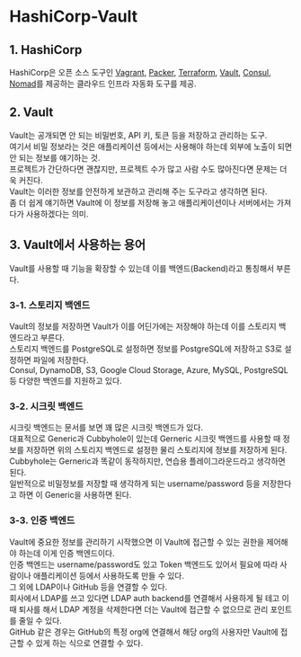 # HashiCorp-Vault

## 1. HashiCorp
HashiCorp은 오픈 소스 도구인
[Vagrant](https://www.vagrantup.com/),
[Packer](https://www.packer.io/),
[Terraform](https://www.hashicorp.com/products/terraform),
[Vault](https://www.hashicorp.com/products/vault),
[Consul](https://www.hashicorp.com/products/consul),
[Nomad](https://www.hashicorp.com/products/nomad)를 제공하는 클라우드 인프라 자동화 도구를 제공.


## 2. Vault
Vault는 공개되면 안 되는 비밀번호, API 키, 토큰 등을 저장하고 관리하는 도구.<br>
여기서 비밀 정보라는 것은 애플리케이션 등에서는 사용해야 하는데 외부에 노출이 되면 안 되는 정보를 얘기하는 것.<br>
프로젝트가 간단하다면 괜찮지만, 프로젝트 수가 많고 사람 수도 많아진다면 문제는 더욱 커진다.<br>
Vault는 이러한 정보를 안전하게 보관하고 관리해 주는 도구라고 생각하면 된다.<br>
좀 더 쉽게 얘기하면 Vault에 이 정보를 저장해 놓고 애플리케이션이나 서버에서는 가져다가 사용하겠다는 의미.<br>

## 3. Vault에서 사용하는 용어
Vault를 사용할 때 기능을 확장할 수 있는데 이를 백엔드(Backend)라고 통칭해서 부른다.

### 3-1. 스토리지 백엔드
Vault의 정보를 저장하면 Vault가 이를 어딘가에는 저장해야 하는데 이를 스토리지 백엔드라고 부른다. <br>
스토리지 백엔드를 PostgreSQL로 설정하면 정보를 PostgreSQL에 저장하고 S3로 설정하면 파일에 저장한다. <br>
Consul, DynamoDB, S3, Google Cloud Storage, Azure, MySQL, PostgreSQL 등 다양한 백엔드를 지원하고 있다.<br>

### 3-2. 시크릿 백엔드
시크릿 백엔드는 문서를 보면 꽤 많은 시크릿 백엔드가 있다. <br>
대표적으로 Generic과 Cubbyhole이 있는데 Gerneric 시크릿 백엔드를 사용할 때 정보를 저장하면 위의 스토리지 백엔드로 설정한 물리 스토리지에 정보를 저장하게 된다. <br>
Cubbyhole는 Gerneric과 똑같이 동작하지만, 연습용 플레이그라운드라고 생각하면 된다. <br>
일반적으로 비밀정보를 저장할 때 생각하게 되는 username/password 등을 저장한다고 하면 이 Generic을 사용하면 된다.<br>

### 3-3. 인증 백엔드
Vault에 중요한 정보를 관리하기 시작했으면 이 Vault에 접근할 수 있는 권한을 제어해야 하는데 이게 인증 백엔드이다. <br>
인증 백엔드는 username/password도 있고 Token 백엔드도 있어서 필요에 따라 사람이나 애플리케이션 등에서 사용하도록 만들 수 있다. <br>
그 외에 LDAP이나 GitHub 등을 연결할 수 있다. <br>
회사에서 LDAP를 쓰고 있다면 LDAP auth backend를 연결해서 사용하게 될 테고 이때 퇴사를 해서 LDAP 계정을 삭제한다면 더는 Vault에 접근할 수 없으므로 관리 포인트를 줄일 수 있다. <br>
GitHub 같은 경우는 GitHub의 특정 org에 연결해서 해당 org의 사용자만 Vault에 접근할 수 있게 하는 식으로 연결할 수 있다.<br>